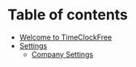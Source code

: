 # Table of contents

* [Welcome to TimeClockFree](README.md)
* [Settings](settings/README.md)
  * [Company Settings](settings/company-settings.md)
